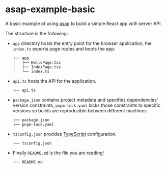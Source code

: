 # asap-example-basic

A basic example of using [asap][] to build a simple React app with server API.

The structure is the following:

- `app` directory hosts the entry point for the browser application, the
  `index.ts` exports page routes and boots the app.

      ├── app
      │   ├── HelloPage.tsx
      │   ├── IndexPage.tsx
      │   └── index.ts

- `api.ts` hosts the API for the application.

      ├── api.ts

- `package.json` contains project metadata and specifies dependencies' version
  constraints, `pnpm-lock.yaml` locks those constraints to specific versions so
  builds are reproducible between different machines

      ├── package.json
      ├── pnpm-lock.yaml

- `tsconfig.json` provides [TypeScript][] configuration.

      ├── tsconfig.json

- Finally `README.md` is the file you are reading!

      └── README.md

[asap]: https://github.com/mechanize-systems/asap
[TypeScript]: https://www.typescriptlang.org
[pnpm]: https://pnpm.io
